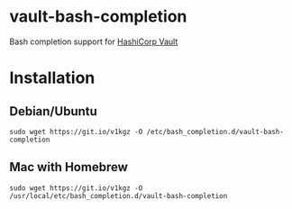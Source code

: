 # vault-bash-completion

Bash completion support for [HashiCorp Vault](https://www.vaultproject.io/)

# Installation

## Debian/Ubuntu

```
sudo wget https://git.io/v1kgz -O /etc/bash_completion.d/vault-bash-completion
```

## Mac with Homebrew

```
sudo wget https://git.io/v1kgz -O /usr/local/etc/bash_completion.d/vault-bash-completion
```
